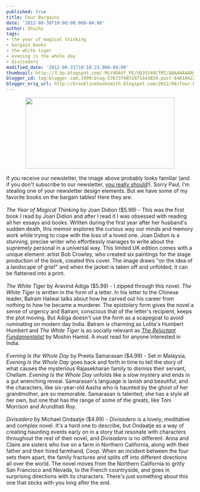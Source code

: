 ```yaml
---
published: true
title: Four Bargains
date: '2012-08-30T10:00:00.000-04:00'
author: Shuchi
tags:
- the year of magical thinking
- bargain books
- the white tiger
- evening is the whole day
- divisadero
modified_date: '2012-08-31T10:18:23.966-04:00'
thumbnail: http://3.bp.blogspot.com/-MiY4RAtF_PE/UDJGY49CfMI/AAAAAAAANy8/ry_tBNyN3zc/s72-c/four+bargains.png
blogger_id: tag:blogger.com,1999:blog-5767374071871443859.post-6481042269260666358
blogger_orig_url: http://brooklinebooksmith.blogspot.com/2012/08/four-bargains.html
---
```


<div dir="ltr" style="text-align: left;" trbidi="on"><div class="separator" style="clear: both; text-align: center;"><a href="http://3.bp.blogspot.com/-MiY4RAtF_PE/UDJGY49CfMI/AAAAAAAANy8/ry_tBNyN3zc/s1600/four+bargains.png" imageanchor="1" style="margin-left: 1em; margin-right: 1em;"><img border="0" height="190" src="http://3.bp.blogspot.com/-MiY4RAtF_PE/UDJGY49CfMI/AAAAAAAANy8/ry_tBNyN3zc/s400/four+bargains.png" width="400" /></a></div><br />If you receive our newsletter, the image above probably looks familiar (and if you don't subscribe to our newsletter, <a href="http://www.brooklinebooksmith.com/" target="_blank">you really should</a>!). Sorry Paul, I'm stealing one of your newsletter design elements. But we have some of my favorite books on the bargain tables! Here they are. <br /><br /><em>The Year of Magical Thinking</em> by Joan Didion ($5.99) - This was the first book I read by Joan Didion and after I read it I was obsessed with reading all her essays and books. Written during the first year after her husband's sudden death, this memoir explores the curious way our minds and memory work while trying to cope with the loss of a loved one. Joan Didion is a stunning, precise writer who effortlessly manages to write about the supremely personal in a universal way. This limited UK edition comes with a unique element: artist Bob Crowley, who&nbsp;created six paintings for the stage production of the book, created this cover. The image draws "on the idea of a landscape of grief" and when the jacket is taken off and unfolded, it can be flattened into a print.<br /><br /><em>The White Tiger</em> by Aravind Adiga ($5.99) -&nbsp;I zipped through this novel. <em>The White Tiger</em> is written in the form of a letter. In&nbsp;his letter to the Chinese leader, Balram Halwai talks about how he carved out his career from nothing to how he became a murderer. The epistolary form gives the novel a sense of urgency and Balram, conscious that of the letter's recipient, keeps the plot moving. But Adiga doesn't use the form as a scapegoat to avoid ruminating on modern day India. Balram is charming as Lolita's Humbert Humbert and <i>The White Tiger</i> is as socially relevant as <em><a href="http://www.brooklinebooksmith-shop.com/book/9780156034029" target="_blank">The Reluctant Fundamentalist</a></em> by Moshin Hamid. A must read for anyone interested in India.<br /><br /><em>Evening Is the Whole Day</em> by Preeta Samarasan ($4.99) -&nbsp;Set in Malaysia, <em>Evening Is the Whole Day</em>&nbsp;goes back and forth in time to tell the story of what causes the mysterious Rajasekharan family to dismiss their servant, Chellam. <em>Evening Is the Whole Day</em> unfolds like a slow mystery and ends in a gut wrenching reveal. Samarasan's language is lavish and beautiful, and the characters, like six-year-old Aasha who is&nbsp;haunted by the ghost of her grandmother,&nbsp;are so memorable. Samarasan is talented; she has a style all her own, but one that has the&nbsp;range of some of the greats, like&nbsp;Toni Morrison and Arundhati Roy. <br /><br /><em>Divisadero</em> by Michael Ondaatje ($4.99) - <em>Divisadero</em> is a lovely, meditative and complex novel. It's a hard one to describe, but Ondaatje as&nbsp;a way of creating haunting events early on in a story&nbsp;that resonate with characters throughout the rest of their novel, and <em>Divisadero</em> is no different. Anna and Claire are sisters who live on a farm in Northern California, along with their father and their hired farmhand, Coop. When an incident between the four sets them apart, the family fractures and splits off into different directions all over the world. The novel moves from the&nbsp;Northern California to gritty San Francisco and Nevada, to the French countryside, and goes in surprising directions with its characters. There's just something about this one that sticks with you long after the end. </div>